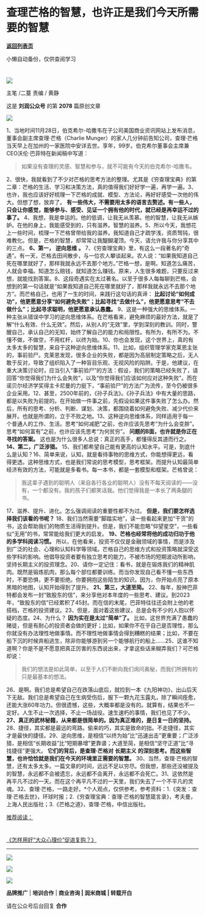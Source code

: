 # 查理芒格的智慧，也许正是我们今天所需要的智慧

[**返回列表页**](/gzh/刘润)

小懒自动备份，仅供查阅学习

#
![](https://mmbiz.qpic.cn/sz_mmbiz_jpg/Eia1pKbzLGbQ05rqf4tHyB6X44YvIRZf7ciayibtRy0rVSib8CQjW35A8ibcicFzDvdSceZ3wxRFa7icOhIMKPHicVnvEw/640?wx_fmt=jpeg&wxfrom;=5&wx;_lazy=1&wx;_co=1)

主笔 /二蔓 责编 / 黄静

这是 **刘润公众号** 的第 **2078** 篇原创文章

  
![](https://mmbiz.qpic.cn/sz_mmbiz_png/Eia1pKbzLGbSZ57HPo7A5mhKzhKlg5AokaIREqaw64oGKpiaSg9pz2EjBp3ZRqWY1KtKS3jGJY8tT6KuU1elczBQ/640?wx_fmt=png&wxfrom;=5&wx;_lazy=1&wx;_co=1)

1、当地时间11月28日，伯克希尔-哈撒韦在子公司美国商业资讯网站上发布消息，董事会副主席查理·芒格（Charlie
Munger）的家人几分钟前告知公司，查理·芒格当天早上在加州的一家医院中安详去世。享年，99岁。伯克希尔董事会主席兼CEO沃伦·巴菲特在新闻稿中写道：

> 如果没有查理的灵感、智慧和参与，就不可能有今天的伯克希尔-哈撒韦。

2、很快，我就看到了不少对芒格的思考方法的整理。尤其是《穷查理宝典》的第二章：芒格的生活、学习和决策方法，真的值得我们好好学一遍，再学一遍。3、也许，我也应该好好梳理一下芒格的成就、模型、方法论，再好好感受一次他的伟大。但想了想，放弃了。
**有一些伟大，不需要用太多的语言去赘述。有一些人，只会让你感觉，能够参与、感受、见证一个拥有他的时代，就已经是再幸运不过的事了。**
4、我想，我是幸运的。他的低调，让我无从羡慕。他的智慧，让我无从嫉妒。在他的身上，我能感受到的，只有滋养。智慧的滋养。5、所以今天，我想花上一些时间，梳理一下芒格曾带给我的滋养。我知道自己才疏学浅，资质驽钝，很难教化。但是，芒格的智慧，却常常让我醍醐灌顶。今天，请允许我与你分享其中的三点。
**6、第一，** **逆向思维** **。**
7、《穷查理宝典》里，有这么一段著名的“奇遇”。有一天，芒格去田间散步，与一位农人攀谈起来。农人说：“如果我知道自己死在哪里就好了，那样我就永远不去那个地方。”芒格一想，是啊。知道怎么痛苦，人就会幸福。知道怎么赔钱，就知道怎么赚钱。原来，人生很多难题，只要反过来想，就能找到答案。8、这段奇遇实在太过著名。以至于很多人每每聊到芒格，会想到的第一句话就是“如果我知道自己死在哪里就好了，那样我就永远不去那个地方”。而芒格自己，也用了一生的时间，来践行这句话的真谛：
**比起讨论“如何成功”，他更愿意分享“如何避免失败”；比起寻找“去做什么”，他更愿意思考“不去做什么”；比起寻求聪明，他更愿意承认愚蠢。**
9、这是一种强大的思维体系。一种主张从错误中学习的逆向思维体系。在芒格看来，避免麻烦的最好方法，就是了解“什么有效、什么无效”。然后，从别人的“无效”里，学到深刻的教训。同时，警醒自己，承认自己的无知，始终了解自己的能力和局限性。有所为，有所不为。不懂不做，不做空，不用杠杆，以终为始。10、你也会发现，这个世界上，真的有太多太多的智慧，来自于这种逆向思维体系。11、比如，组织管理学家克莱恩主张的，事前验尸。克莱恩发现，很多企业的失败，都是因为高层制定策略之后，无人敢于反对，导致了组织陷入了一种盲目乐观、无视风险的陷阱。于是，他建议，在重大决策讨论时，应当引入“事前验尸”的方法：假设，我们的策略已经失败了，请回答“你觉得我们为什么会失败”，以及“你觉得我们应该如何应对这种失败”。而在诺贝尔经济学奖得主卡尼曼的力挺下，“事前验尸”的方法广为流传，至今仍被很多企业采用。12、甚至，2500年前的，《孙子兵法》。《孙子兵法》中有大量的思路，都是以失败为前提的。在开始做一件事之前，先假设如果这件事失败了怎么办。然后，所有的思考、分析、判断、谋划、决策，都围绕着如何避免失败、减少代价来展开。也就是所谓的，立于不败之地。13、这种逆向思维体系，同样适用于每一个普通人的工作、生活。思考“如何减肥”之前，也许应该先思考“为什么会变胖”。思考“如何富有”之前，也许应该先思考“为何贫穷”。
**问题的B面，也许就是你正在寻找的答案。** 这也是为什么很多人总说：真正的高手，都懂得反其道而行之。 **14、第二，广泛涉猎。**
15、我们都希望自己能有更高的认知水平。可是，到底什么是认知？16、简单来说，认知，就是看待事物的思维方式，你能想得更远，看得更透。这种思维方式，也是我们常说的思考模型，思考框架。而提升认知最简单经济有效的方法，可能就是多看书。每一本书，都是一套模型和框架。芒格曾说：

> 我这辈子遇到的聪明人（来自各行各业的聪明人）没有不每天阅读的——没有，一个都没有。我的孩子们都笑话我。他们觉得我是一本长了两条腿的书。

17、滋养、提升、进化。怎么强调阅读的重要性都不为过。 **但是，我们要怎样选择我们该看的书呢？**
18、我们当然需要“脚踏实地”，读一些看起来更加“干货”的书，这会帮助我们的物质生活得到提升。但是，我们不能忽略“仰望星空”，一些看似“无用”的书，常常能给我们更大的启发。
**19、芒格也经常将他的成功归功于他的多学科阅读习惯。**
所以，在他看来，投资不仅仅是金融领域的事情，而是涉及到广泛的社会、心理和认知科学等领域。芒格自己的思维方式和投资策略就深受这些学科的影响。他倡导投资者要有独立思考的能力，不被市场的短期波动所影响，坚持长期主义的投资理念。20、请你一定记住：看书，就是在锻炼我们的精神肌肉。既然是锻炼肌肉，那么每个部位都要训练。而当你发现自己看不懂一些东西时，不要恐惧，更不要拒绝。你要拥抱这些陌生的知识。因为，你开始点亮了原本黑暗的地图，认知开始得到了提升。
**21、第三，大道至简。**
22、每年，股神巴菲特都会发布一封“致股东的信”，来分享他对本年度的一些思考、建议。到2023年，“致股东的信”已经累积了45封。而在信的末尾，巴菲特往往还会附上他的老搭档，芒格的投资建议。23、但是，面对着这些建议，总是会有不少的人抱以怀疑的态度。24、为什么？
**因为实在是太过“简单”了。**
比如，这世界充满了愚蠢的赌徒，但是有耐心的投资者会做的更好；比如，如果你不在乎自己是否理性，那么你就没有办法理性地做事情。而不理性地做事情会得到糟糕的结果；比如，不要在船下沉的时候弃船逃生，除非你能够游到另一个能够航行的船上......25、这谁不知道啊？你是不是不愿意把真正厉害的东西说出来，才拿这些话来糊弄我们？可芒格却说：

> 我们的想法是如此简单，以至于人们不断向我们询问奥秘，而我们所拥有的只是最基本的想法。

26、是啊。我们总是希望自己在跌落山底后，就捡到一本《九阳神功》，出山后天下无敌。我们总是希望自己在生病受伤后，服下一颗九花玉露丸，除了瞬间痊愈，还能大涨60年功力。但很遗憾，这些，大概率都是没有的。就算有，结果也不一定好。人生不止一次选择，不止一场战役。速生速朽的事情，我们也见了不少。
**27、真正的武林秘籍，从来都是很简单的。因为真正难的，是日复一日的坚持。**
28、捷径，其实都是最远的弯路。偷来的巧，其实是致命的拙。不走捷径，其实才是最快的捷径。29、逆向思维，是相信“以终为始”比“迅速出击”更重要；广泛涉猎，是相信“长期收益”比“短期暴增”更靠谱；大道至简，是相信“坚守正道”比“寻找捷径”更强大。
**它们的背后，是查理·芒格对** **长期主义** **的深刻思考。而这些智慧，也许恰恰就是我们在今天的环境里正需要的智慧。**
30、当然，查理·芒格的智慧，还有太多太多。一篇文章的时间，远远不足以穷尽。但我想，那些还没被提及的智慧，永远都不会被遗忘，永远都不会离开，永远都不会死亡。31、这依然是再平凡不过的一天。而在这个再平凡不过的一天里，我们失去了一个不平凡的灵魂。32、查理·芒格，一路走好。*个人观点，仅供参考。参考资料：1.《突发：查理·芒格去世》，环球时报；2.《穷查理宝典：查理·芒格的智慧箴言录》，考夫曼，上海人民出版社；3.《芒格之道》，查理·芒格，中信出版社。  
  
[](https://mp.weixin.qq.com/s?__biz=MjM5NjM5MjQ4MQ==&mid=2651723763&idx=2&sn=c9bec5a031d15753be4489771eaed213&chksm=bd134cbd8a64c5ab44dfab53fb8385e0bdb776ef758400249050662918b9c636eaa7f3af7caa&token=303835368&lang=zh_CN&scene=21#wechat_redirect)[推荐阅读：](https://mp.weixin.qq.com/s?__biz=MjM5NjM5MjQ4MQ==&mid=2651723920&idx=2&sn=5288bd8ca25f3db6f9fccb15ba629ac0&chksm=bd1343de8a64cac8754d95578886c353da3f29ef26b1fa702c7b1ddc6f193cf53e24d2de4678&token=866003586&lang=zh_CN&scene=21#wechat_redirect)

#
[《怎样用好“大众心理价”促进复购？》](https://mp.weixin.qq.com/s?__biz=MjM5NjM5MjQ4MQ==&mid=2651723920&idx=2&sn=5288bd8ca25f3db6f9fccb15ba629ac0&chksm=bd1343de8a64cac8754d95578886c353da3f29ef26b1fa702c7b1ddc6f193cf53e24d2de4678&token=866003586&lang=zh_CN&scene=21#wechat_redirect)

[](https://mp.weixin.qq.com/s?__biz=MjM5NjM5MjQ4MQ==&mid=2651723572&idx=2&sn=26208469ab8713fe8d45d7c3f29ae8a3&chksm=bd134c7a8a64c56cd07b56650ad67441bf7f87881159fb519362a534ad7523579516cff4250c&token=1998813674&lang=zh_CN&scene=21#wechat_redirect)[](https://mp.weixin.qq.com/s?__biz=MjM5NjM5MjQ4MQ==&mid=2651723342&idx=2&sn=582f8eb6609eb457af5c660df0e3b426&chksm=bd134d008a64c4160ac2c4a66550a51d97bbb271886ef873eb65834e6957193df56cb7973e8e&token=676670113&lang=zh_CN&scene=21#wechat_redirect)

* * *

  
![](https://mmbiz.qpic.cn/sz_mmbiz_gif/Eia1pKbzLGbRSpnN5GLxVotB6M5e0ichq3iaj5SV9yKleSbW9Hn6FEcjxeMyxa1lwaBmVYWeOcvryMnoUztGBBn9g/640?wx_fmt=gif&from;=appmsg)

[![](https://mmbiz.qpic.cn/sz_mmbiz_gif/Eia1pKbzLGbTn1dwtkEGh09Pv0jdViaXlLY09Libl7h459w2wTEFp92d2Twcn7xEucJJicaCKcjhVIy4LKM6JxmFSQ/640?wx_fmt=gif&wxfrom;=5&wx;_lazy=1&wx;_co=1)]()

![](https://mmbiz.qpic.cn/sz_mmbiz_gif/Eia1pKbzLGbRSpnN5GLxVotB6M5e0ichq3PDibacCLH3z5mkQOa9ibyWUbnYKRPI027RXGMebao6V47qqicbB6WAhqg/640?wx_fmt=gif&from;=appmsg)

 **品牌推广** | **培训合作** | **商业咨询 | 润米商城** **| 转载开白**

请在公众号后台回复 **合作**

